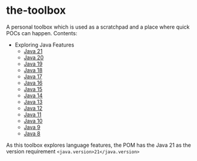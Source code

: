 # the-toolbox

A personal toolbox which is used as a scratchpad and a place where quick POCs can happen. Contents:

- Exploring Java Features
    - [Java 21](src/main/java/language/features/Explorer.java#L66)
    - [Java 20](src/main/java/language/features/Explorer.java#L67)
    - [Java 19](src/main/java/language/features/Explorer.java#L68)
    - [Java 18](src/main/java/language/features/Explorer.java#L69)
    - [Java 17](src/main/java/language/features/Explorer.java#L70)
    - [Java 16](src/main/java/language/features/Explorer.java#L71)
    - [Java 15](src/main/java/language/features/Explorer.java#L72)
    - [Java 14](src/main/java/language/features/Explorer.java#L73)
    - [Java 13](src/main/java/language/features/Explorer.java#L74)
    - [Java 12](src/main/java/language/features/Explorer.java#L75)
    - [Java 11](src/main/java/language/features/Explorer.java#L76)
    - [Java 10](src/main/java/language/features/Explorer.java#L77)
    - [Java 9](src/main/java/language/features/Explorer.java#L78)
    - [Java 8](src/main/java/language/features/Explorer.java#L79)

As this toolbox explores language features, the POM has the Java 21 as the version
requirement ```<java.version>21</java.version>```
